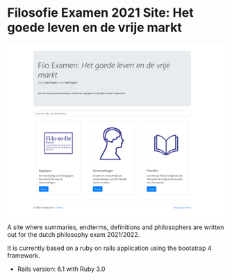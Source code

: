 # Filosofie Examen 2021 Site: Het goede leven en de vrije markt
![img.png](img.png)
A site where summaries, endterms, definitions and philosophers are written out for the dutch philosophy exam 2021/2022.

It is currently based on a ruby on rails application using the bootstrap 4 framework.

* Rails version: 6.1 with Ruby 3.0
